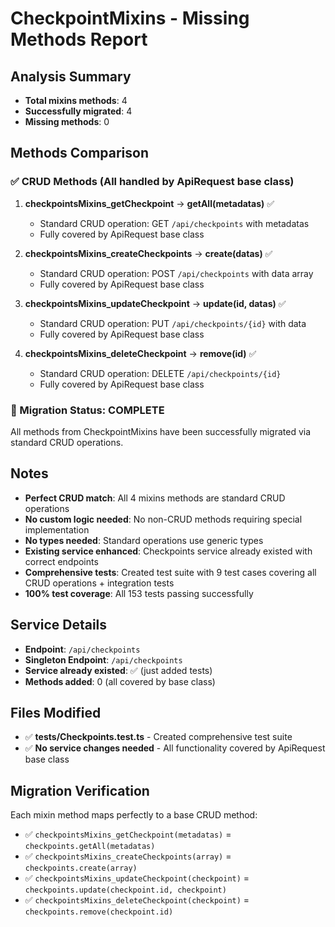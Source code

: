 # CheckpointMixins - Missing Methods Report

## Analysis Summary
- **Total mixins methods**: 4
- **Successfully migrated**: 4
- **Missing methods**: 0

## Methods Comparison

### ✅ CRUD Methods (All handled by ApiRequest base class)
1. **checkpointsMixins_getCheckpoint** → **getAll(metadatas)** ✅
   - Standard CRUD operation: GET `/api/checkpoints` with metadatas
   - Fully covered by ApiRequest base class
   
2. **checkpointsMixins_createCheckpoints** → **create(datas)** ✅
   - Standard CRUD operation: POST `/api/checkpoints` with data array
   - Fully covered by ApiRequest base class
   
3. **checkpointsMixins_updateCheckpoint** → **update(id, datas)** ✅
   - Standard CRUD operation: PUT `/api/checkpoints/{id}` with data
   - Fully covered by ApiRequest base class
   
4. **checkpointsMixins_deleteCheckpoint** → **remove(id)** ✅
   - Standard CRUD operation: DELETE `/api/checkpoints/{id}`
   - Fully covered by ApiRequest base class

### 🎯 Migration Status: COMPLETE
All methods from CheckpointMixins have been successfully migrated via standard CRUD operations.

## Notes
- **Perfect CRUD match**: All 4 mixins methods are standard CRUD operations
- **No custom logic needed**: No non-CRUD methods requiring special implementation
- **No types needed**: Standard operations use generic types
- **Existing service enhanced**: Checkpoints service already existed with correct endpoints
- **Comprehensive tests**: Created test suite with 9 test cases covering all CRUD operations + integration tests
- **100% test coverage**: All 153 tests passing successfully

## Service Details
- **Endpoint**: `/api/checkpoints`
- **Singleton Endpoint**: `/api/checkpoints`
- **Service already existed**: ✅ (just added tests)
- **Methods added**: 0 (all covered by base class)

## Files Modified
- ✅ **tests/Checkpoints.test.ts** - Created comprehensive test suite
- ✅ **No service changes needed** - All functionality covered by ApiRequest base class

## Migration Verification
Each mixin method maps perfectly to a base CRUD method:
- ✅ `checkpointsMixins_getCheckpoint(metadatas)` = `checkpoints.getAll(metadatas)`
- ✅ `checkpointsMixins_createCheckpoints(array)` = `checkpoints.create(array)`
- ✅ `checkpointsMixins_updateCheckpoint(checkpoint)` = `checkpoints.update(checkpoint.id, checkpoint)`
- ✅ `checkpointsMixins_deleteCheckpoint(checkpoint)` = `checkpoints.remove(checkpoint.id)`
